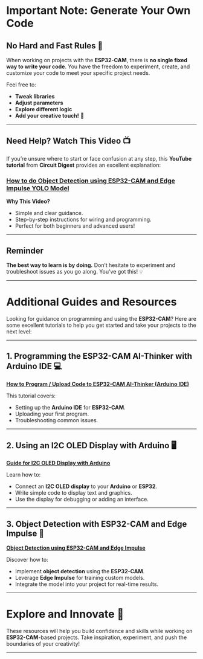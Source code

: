 # **Important Note: Generate Your Own Code**

## **No Hard and Fast Rules 🚀**
When working on projects with the **ESP32-CAM**, there is **no single fixed way to write your code**. You have the freedom to experiment, create, and customize your code to meet your specific project needs.

Feel free to:
- **Tweak libraries**
- **Adjust parameters**
- **Explore different logic**
- **Add your creative touch!** 🎨

---

## **Need Help? Watch This Video 📺**
If you’re unsure where to start or face confusion at any step, this **YouTube tutorial** from **Circuit Digest** provides an excellent explanation:

### [**How to do Object Detection using ESP32-CAM and Edge Impulse YOLO Model**](https://youtu.be/bZIKVaD3dRk?si=Rgcfnb7bGQqz1r0W)

**Why This Video?**
- Simple and clear guidance.
- Step-by-step instructions for wiring and programming.
- Perfect for both beginners and advanced users!

---

## **Reminder**
**The best way to learn is by doing.** Don’t hesitate to experiment and troubleshoot issues as you go along. You’ve got this! 💡

---

# **Additional Guides and Resources**

Looking for guidance on programming and using the **ESP32-CAM**? Here are some excellent tutorials to help you get started and take your projects to the next level:

---

## **1. Programming the ESP32-CAM AI-Thinker with Arduino IDE 💻**
[**How to Program / Upload Code to ESP32-CAM AI-Thinker (Arduino IDE)**](https://randomnerdtutorials.com/program-upload-code-esp32-cam/)

This tutorial covers:
- Setting up the **Arduino IDE** for **ESP32-CAM**.
- Uploading your first program.
- Troubleshooting common issues.

---

## **2. Using an I2C OLED Display with Arduino 🖥️**
[**Guide for I2C OLED Display with Arduino**](https://randomnerdtutorials.com/guide-for-oled-display-with-arduino/)

Learn how to:
- Connect an **I2C OLED display** to your **Arduino** or **ESP32**.
- Write simple code to display text and graphics.
- Use the display for debugging or adding an interface.

---

## **3. Object Detection with ESP32-CAM and Edge Impulse 🎯**
[**Object Detection using ESP32-CAM and Edge Impulse**](https://circuitdigest.com/microcontroller-projects/object-recognition-using-esp32-cam-and-edge-impulse)

Discover how to:
- Implement **object detection** using the **ESP32-CAM**.
- Leverage **Edge Impulse** for training custom models.
- Integrate the model into your project for real-time results.

---

# **Explore and Innovate 🚀**
These resources will help you build confidence and skills while working on **ESP32-CAM**-based projects. Take inspiration, experiment, and push the boundaries of your creativity!

---

